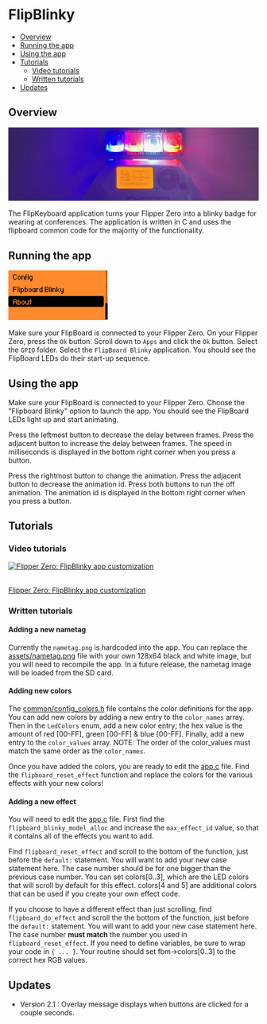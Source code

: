 # FlipBlinky

- [Overview](#overview)
- [Running the app](#running-the-app)
- [Using the app](#using-the-app)
- [Tutorials](#tutorials)
  - [Video tutorials](#video-tutorials)
  - [Written tutorials](#written-tutorials)
- [Updates](#updates)

## Overview

<img src="./gallery/banner.png">

The FlipKeyboard application turns your Flipper Zero into a blinky badge for wearing at conferences.  The application is written in C and uses the flipboard common code for the majority of the functionality.

## Running the app

<img src="./gallery/01-blinky-main-menu.png" width="200px">

Make sure your FlipBoard is connected to your Flipper Zero.  On your Flipper Zero, press the `Ok` button.  Scroll down to `Apps` and click the `Ok` button.  Select the `GPIO` folder.  Select the `FlipBoard Blinky` application. You should see the FlipBoard LEDs do their start-up sequence.

## Using the app

Make sure your FlipBoard is connected to your Flipper Zero.  Choose the "Flipboard Blinky" option to launch the app.  You should see the FlipBoard LEDs light up and start animating.

Press the leftmost button to decrease the delay between frames.  Press the adjacent button to increase the delay between frames.  The speed in milliseconds is displayed in the bottom right corner when you press a button.

Press the rightmost button to change the animation.  Press the adjacent button to decrease the animation id.  Press both buttons to run the off animation.  The animation id is displayed in the bottom right corner when you press a button.  

## Tutorials

### Video tutorials
[![Flipper Zero: FlipBlinky app customization](https://img.youtube.com/vi/k6hK6LpdXTM/0.jpg)](https://youtu.be/k6hK6LpdXTM)

<br/>[Flipper Zero: FlipBlinky app customization](k6hK6LpdXTM)

### Written tutorials
#### Adding a new nametag
Currently the `nametag.png` is hardcoded into the app.  You can replace the [assets/nametag.png](./assets/nametag.png) file with your own 128x64 black and white image, but you will need to recompile the app.  In a future release, the nametag image will be loaded from the SD card.

#### Adding new colors
The [common/config_colors.h](../common/config_colors.h) file contains the color definitions for the app.  You can add new colors by adding a new entry to the `color_names` array.  Then in the `LedColors` enum, add a new color entry; the hex value is the amount of red [00-FF], green [00-FF] & blue [00-FF].  Finally, add a new entry to the `color_values` array.  NOTE: The order of the color_values must match the same order as the `color_names`.

Once you have added the colors, you are ready to edit the [app.c](./app.c) file.  Find the `flipboard_reset_effect` function and replace the colors for the various effects with your new colors!

#### Adding a new effect
You will need to edit the [app.c](./app.c) file.  First find the `flipboard_blinky_model_alloc` and increase the `max_effect_id` value, so that it contains all of the effects you want to add.

Find `flipboard_reset_effect` and scroll to the bottom of the function, just before the `default:` statement.  You will want to add your new case statement here.  The case number should be for one bigger than the previous case number.  You can set colors[0..3], which are the LED colors that will scroll by default for this effect. colors[4 and 5] are additional colors that can be used if you create your own effect code.

If you choose to have a different effect than just scrolling, find `flipboard_do_effect` and scroll the the bottom of the function, just before the `default:` statement.  You will want to add your new case statement here.  The case number **must match** the number you used in `flipboard_reset_effect`.  If you need to define variables, be sure to wrap your code in `{ ... }`.  Your routine should set fbm->colors[0..3] to the correct hex RGB values.

## Updates

- Version 2.1 : Overlay message displays when buttons are clicked for a couple seconds.